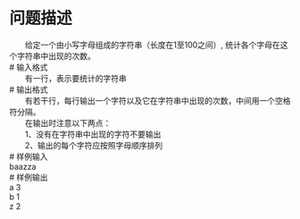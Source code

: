 <div id="pcont1" style="margin-top:20px; display:block;">

# 问题描述

<div class="pdcont">　　给定一个由小写字母组成的字符串（长度在1至100之间）,        统计各个字母在这个字符串中出现的次数。</div>
# 输入格式

<div class="pdcont">　　有一行，表示要统计的字符串</div>
# 输出格式

<div class="pdcont">　　有若干行，每行输出一个字符以及它在字符串中出现的次数，中间用一个空格符分隔。<br/>
　　在输出时注意以下两点：<br/>
　　1、没有在字符串中出现的字符不要输出<br/>
　　2、输出的每个字符应按照字母顺序排列</div>
# 样例输入

<div class="pddata">baazza</div>
# 样例输出

<div class="pddata">a 3<br/>
b 1<br/>
z 2</div>

</div>